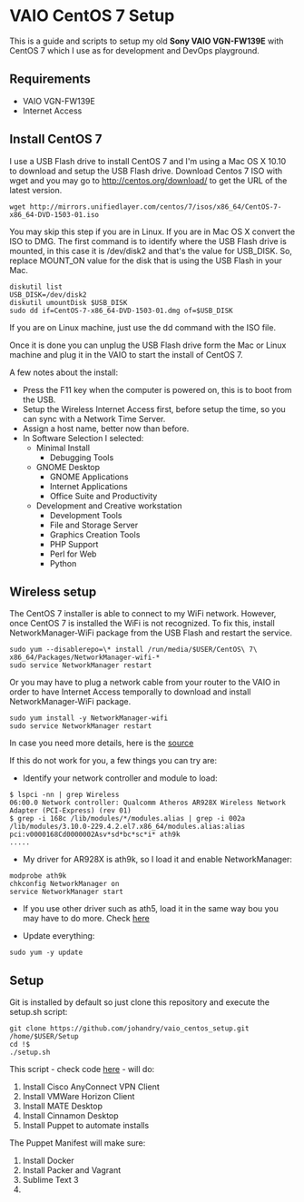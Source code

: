 # VAIO CentOS 7 Setup

This is a guide and scripts to setup my old **Sony VAIO VGN-FW139E** with CentOS 7 which I use as for development and DevOps playground.

## Requirements

* VAIO VGN-FW139E
* Internet Access

## Install CentOS 7

I use a USB Flash drive to install CentOS 7 and I'm using a Mac OS X 10.10 to download and setup the USB Flash drive. Download Centos 7 ISO with wget and you may go to http://centos.org/download/ to get the URL of the latest version.

```
wget http://mirrors.unifiedlayer.com/centos/7/isos/x86_64/CentOS-7-x86_64-DVD-1503-01.iso 
```

You may skip this step if you are in Linux. If you are in Mac OS X convert the ISO to DMG. The first command is to identify where the USB Flash drive is mounted, in this case it is /dev/disk2 and that's the value for USB_DISK. So, replace MOUNT_ON value for the disk that is using the USB Flash in your Mac.

``` 
diskutil list
USB_DISK=/dev/disk2
diskutil umountDisk $USB_DISK
sudo dd if=CentOS-7-x86_64-DVD-1503-01.dmg of=$USB_DISK

```
If you are on Linux machine, just use the dd command with the ISO file. 

Once it is done you can unplug the USB Flash drive form the Mac or Linux machine and plug it in the VAIO to start the install of CentOS 7.

A few notes about the install:

* Press the F11 key when the computer is powered on, this is to boot from the USB.
* Setup the Wireless Internet Access first, before setup the time, so you can sync with a Network Time Server.
* Assign a host name, better now than before.
* In Software Selection I selected:
	* Minimal Install
		* Debugging Tools
	* GNOME Desktop
		* GNOME Applications
		* Internet Applications
		* Office Suite and Productivity
	* Development and Creative workstation
		* Development Tools
		* File and Storage Server
		* Graphics Creation Tools
		* PHP Support
		* Perl for Web
		* Python


## Wireless setup

The CentOS 7 installer is able to connect to my WiFi network. However, once CentOS 7 is installed the WiFi is not recognized. To fix this, install NetworkManager-WiFi package from the USB Flash and restart the service. 

```
sudo yum --disablerepo=\* install /run/media/$USER/CentOS\ 7\ x86_64/Packages/NetworkManager-wifi-*
sudo service NetworkManager restart
```

Or you may have to plug a network cable from your router to the VAIO in order to have Internet Access temporally to download and install NetworkManager-WiFi package. 

```
sudo yum install -y NetworkManager-wifi
sudo service NetworkManager restart
```
In case you need more details, here is the [source](https://www.centos.org/forums/viewtopic.php?f=50&t=52222&start=10)

If this do not work for you, a few things you can try are:

* Identify your network controller and module to load:

```
$ lspci -nn | grep Wireless
06:00.0 Network controller: Qualcomm Atheros AR928X Wireless Network Adapter (PCI-Express) (rev 01)
$ grep -i 168c /lib/modules/*/modules.alias | grep -i 002a
/lib/modules/3.10.0-229.4.2.el7.x86_64/modules.alias:alias pci:v0000168Cd0000002Asv*sd*bc*sc*i* ath9k
.....
```

* My driver for AR928X is ath9k, so I load it and enable NetworkManager:

```
modprobe ath9k
chkconfig NetworkManager on
service NetworkManager start
```
* If you use other driver such as ath5, load it in the same way bou you may have to do more. Check [here](http://wiki.centos.org/HowTos/Laptops/Wireless)

* Update everything:

```
sudo yum -y update
```
## Setup

Git is installed by default so just clone this repository and execute the setup.sh script:

```
git clone https://github.com/johandry/vaio_centos_setup.git /home/$USER/Setup
cd !$
./setup.sh
```

This script - check code [here]() - will do:

1. Install Cisco AnyConnect VPN Client 
1. Install VMWare Horizon Client
1. Install MATE Desktop
1. Install Cinnamon Desktop 
1. Install Puppet to automate installs

The Puppet Manifest will make sure:

1. Install Docker
1. Install Packer and Vagrant
1. Sublime Text 3
1. 






